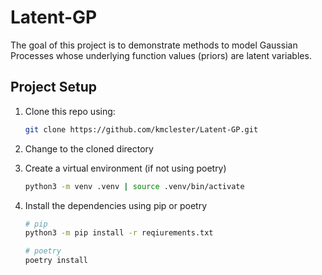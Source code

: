 # Latent-GP

The goal of this project is to demonstrate methods to model Gaussian Processes whose underlying function values (priors) are latent variables.

## Project Setup

1. Clone this repo using:

    ```bash
    git clone https://github.com/kmclester/Latent-GP.git
    ```
    
2. Change to the cloned directory
3. Create a virtual environment (if not using poetry)

    ```bash
    python3 -m venv .venv | source .venv/bin/activate
    ```

4. Install the dependencies using pip or poetry

    ```bash
    # pip
    python3 -m pip install -r reqiurements.txt
    
    # poetry
    poetry install
    ```
